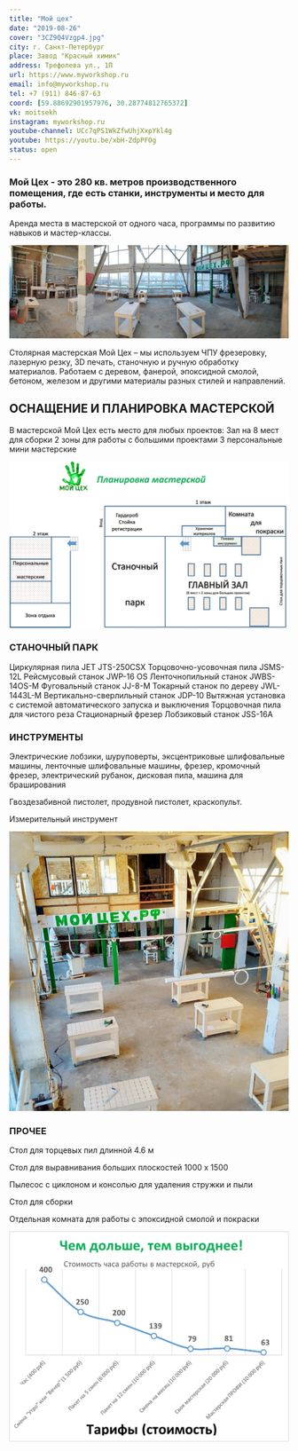 ```yaml
---
title: "Мой цех"
date: "2019-08-26"
cover: "3CZ9Q4Vzgp4.jpg"
city: г. Санкт-Петербург
place: Завод "Красный химик"
address: Трефолева ул., 1П
url: https://www.myworkshop.ru
email: info@myworkshop.ru
tel: +7 (911) 846-87-63
coord: [59.88692901957976, 30.28774812765372]
vk: moitsekh
instagram: myworkshop.ru
youtube-channel: UCc7qPS1WkZfwUhjXxpYkl4g
youtube: https://youtu.be/xbH-ZdpPFOg
status: open
---
```


### Мой Цех - это 280 кв. метров производственного помещения, где есть станки, инструменты и место для работы.

Аренда места в мастерской от одного часа, программы по развитию навыков и мастер-классы.

![](./images/Main_small_jan.jpg)

Столярная мастерская Мой Цех – мы используем ЧПУ фрезеровку, лазерную резку, 3D печать, станочную и ручную обработку материалов. Работаем с деревом, фанерой, эпоксидной смолой, бетоном, железом и другими материалы разных стилей и направлений.

## ОСНАЩЕНИЕ И ПЛАНИРОВКА МАСТЕРСКОЙ

В мастерской Мой Цех есть место для любых проектов: Зал на 8 мест для сборки 2 зоны для работы с большими проектами 3 персональные мини мастерские

![](./images/Plan_moi_tsekh-1024x609.jpg)

### СТАНОЧНЫЙ ПАРК

Циркулярная пила JET JTS-250CSX Торцовочно-усовочная пила JSMS-12L Рейсмусовый станок JWP-16 OS Ленточнопильный станок JWBS-14OS-M Фуговальный станок JJ-8-M Токарный станок по дереву JWL-1443L-M Вертикально-сверлильный станок JDP-10 Вытяжная установка с системой автоматического запуска и выключения Торцовочная пила для чистого реза Стационарный фрезер Лобзиковый станок JSS-16A

### ИНСТРУМЕНТЫ

Электрические лобзики, шуруповерты, эксцентриковые шлифовальные машины, ленточные шлифовальные машины, фрезер, кромочный фрезер, электрический рубанок, дисковая пила, машина для браширования

Гвоздезабивной пистолет, продувной пистолет, краскопульт.

Измерительный инструмент

![](./images/Zal_1_web-1.jpg)

### ПРОЧЕЕ

Стол для торцевых пил длинной 4.6 м

Стол для выравнивания больших плоскостей 1000 х 1500

Пылесос с циклоном и консолью для удаления стружки и пыли

Стол для сборки

Отдельная комната для работы с эпоксидной смолой и покраски

![](./images/Tarifs2.jpg)
